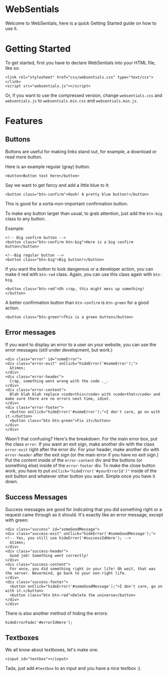 WebSentials
===

Welcome to WebSentials, here is a quick Getting Started guide on how to use it.

Getting Started
=

To get started, first you have to declare WebSentials into your HTML file, like so:

    <link rel="stylesheet" href="css/websentials.css" type="text/css"></link>
    <script src="websentials.js"></script>

Or, if you want to use the compressed version, change `websentials.css` and `websentials.js` to `websentials.min.css` and `websentials.min.js`.

Features
=

Buttons
-

Buttons are useful for making links stand out, for example, a download or read more button.

Here is an example regular (gray) button:

    <button>Button text here</button>
    
Say we want to get fancy and add a little blue to it:

    <button class="btn-confirm">Oooh! A pretty blue button!</button>
    
This is good for a sorta-non-important confirmation button.

To make any button larger than usual, to grab attention, just add the `btn-big` class to any button.

Example:

    <!-- Big confirm button -->
    <button class="btn-confirm btn-big">Here is a big confirm button</button>
    
    <!--Big regular button -->
    <button class="btn-big">Big button!</button>

If you want the button to look dangerous or a developer action, you can make it red with `btn-red` class. Again, you can use this class again with `btn-big`.

    <button class="btn-red">Oh crap, this might mess up something!</button>

A better confirmation button than `btn-confirm` is `btn-green` for a good action.

    <button class="btn-green">This is a green button</button>

Error messages
-

If you want to display an error to a user on your website, you can use the error messages (still under development, but work.)

    <div class="error" id="someError">
    <div class="error-exit" onClick="hideError('#someError');">
      &times;
    </div>
    <div class="error-header">
      Crap, something went wrong with the code ._.
    </div>
    <div class="error-content">
      Blah blah blah replace <code>this</code> with <code>that</code> and make sure there are no errors next time, idiot.
    </div>
    <div class="error-footer">
      <button onClick="hideError('#someError');">I don't care, go on with it.</button>
      <button class="btn btn-green">Fix it</button>
    </div>
    </div>

Wasn't that confusing? Here's the breakdown. For the main error box, put the class `error`. If you want an exit sign, make another div with the class `error-exit` right after the error div. For your header, make another div with `error-header` after the exit sign (or the main error if you have no exit sign.) Put the content inside of the `error-content` div and the buttons (or something else) inside of the `error-footer` div. To make the close button work, you have to put `onClick="hideError('#yourErrorId')"` inside of the exit button and whatever other button you want. Simple once you have it down.

Success Messages
-

Success messages are good for indicating that you did something right or a request came through as it should. It's exactly like an error message, except with green:

    <div class="success" id="someGoodMessage">
    <div class="success-exit" onClick="hideError('#someGoodMessage');"> <!-- Yes, you still use hideError('#successIdHere'); -->
      &times;
    </div>
    <div class="success-header">
      Good job! Something went correctly!
    </div>
    <div class="success-content">
      For once, you did something right in your life! Oh wait, that was the server. Nevermind, go back to your non-right life.
    </div>
    <div class="success-footer">
      <button onClick="hideError('#someGoodMessage');">I don't care, go on with it.</button>
      <button class="btn btn-red">Delete the universe</button>
    </div>
    </div>

There is also another method of hiding the errors:

    hideErrorFade('#errorIdHere');

Textboxes
-

We all know about textboxes, let's make one.

    <input id="textbox"></input>

Tada, just add `#textbox` to an input and you have a nice textbox :).
